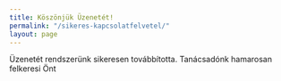 ```yaml
---
title: Köszönjük Üzenetét!
permalink: "/sikeres-kapcsolatfelvetel/"
layout: page
---
```

<p>
Üzenetét rendszerünk sikeresen továbbította. Tanácsadónk hamarosan felkeresi Önt</p>
</br>
</br>
</br>
</br>
</br>
</br>
</br>
</br>
</br>
</br>
</br>
</br>
</br>
